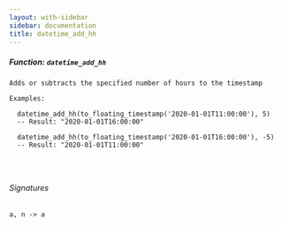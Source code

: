 ```yaml
---
layout: with-sidebar
sidebar: documentation
title: datetime_add_hh
---
```


##### Function: `datetime_add_hh`
```
Adds or subtracts the specified number of hours to the timestamp

Examples:

  datetime_add_hh(to_floating_timestamp('2020-01-01T11:00:00'), 5)
  -- Result: "2020-01-01T16:00:00"

  datetime_add_hh(to_floating_timestamp('2020-01-01T16:00:00'), -5)
  -- Result: "2020-01-01T11:00:00"




```

###### Signatures
    a, n -> a

